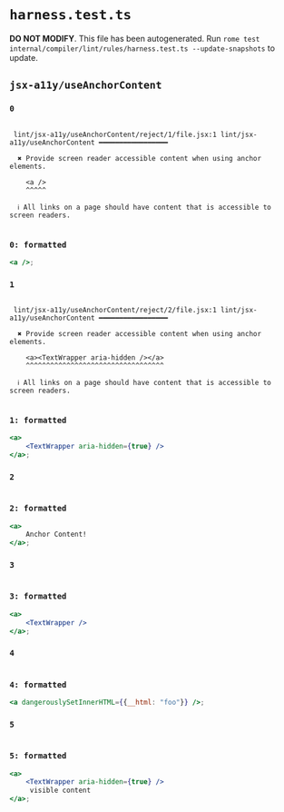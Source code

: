 # `harness.test.ts`

**DO NOT MODIFY**. This file has been autogenerated. Run `rome test internal/compiler/lint/rules/harness.test.ts --update-snapshots` to update.

## `jsx-a11y/useAnchorContent`

### `0`

```

 lint/jsx-a11y/useAnchorContent/reject/1/file.jsx:1 lint/jsx-a11y/useAnchorContent ━━━━━━━━━━━━━━━━━

  ✖ Provide screen reader accessible content when using anchor elements.

    <a />
    ^^^^^

  ℹ All links on a page should have content that is accessible to screen readers.


```

### `0: formatted`

```jsx
<a />;

```

### `1`

```

 lint/jsx-a11y/useAnchorContent/reject/2/file.jsx:1 lint/jsx-a11y/useAnchorContent ━━━━━━━━━━━━━━━━━

  ✖ Provide screen reader accessible content when using anchor elements.

    <a><TextWrapper aria-hidden /></a>
    ^^^^^^^^^^^^^^^^^^^^^^^^^^^^^^^^^^

  ℹ All links on a page should have content that is accessible to screen readers.


```

### `1: formatted`

```jsx
<a>
	<TextWrapper aria-hidden={true} />
</a>;

```

### `2`

```

```

### `2: formatted`

```jsx
<a>
	Anchor Content!
</a>;

```

### `3`

```

```

### `3: formatted`

```jsx
<a>
	<TextWrapper />
</a>;

```

### `4`

```

```

### `4: formatted`

```jsx
<a dangerouslySetInnerHTML={{__html: "foo"}} />;

```

### `5`

```

```

### `5: formatted`

```jsx
<a>
	<TextWrapper aria-hidden={true} />
	 visible content
</a>;

```
